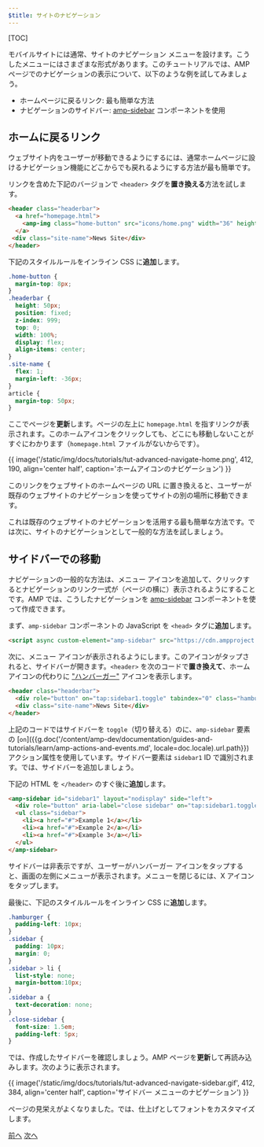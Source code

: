 ```yaml
---
$title: サイトのナビゲーション
---
```


[TOC]

モバイルサイトには通常、サイトのナビゲーション メニューを設けます。こうしたメニューにはさまざまな形式があります。このチュートリアルでは、AMP ページでのナビゲーションの表示について、以下のような例を試してみましょう。

- ホームページに戻るリンク: 最も簡単な方法
- ナビゲーションのサイドバー: [amp-sidebar](/ja/docs/reference/components/amp-sidebar.html) コンポーネントを使用

## ホームに戻るリンク

ウェブサイト内をユーザーが移動できるようにするには、通常ホームページに設けるナビゲーション機能にどこからでも戻れるようにする方法が最も簡単です。

リンクを含めた下記のバージョンで `<header>` タグを**置き換える**方法を試します。

```html
<header class="headerbar">
  <a href="homepage.html">
    <amp-img class="home-button" src="icons/home.png" width="36" height="36"></amp-img>
  </a>
 <div class="site-name">News Site</div>
</header>
```

下記のスタイルルールをインライン CSS に**追加**します。

```css
.home-button {
  margin-top: 8px;
}
.headerbar {
  height: 50px;
  position: fixed;
  z-index: 999;
  top: 0;
  width: 100%;
  display: flex;
  align-items: center;
}
.site-name {
  flex: 1;
  margin-left: -36px;
}
article {
  margin-top: 50px;
}
```

ここでページを**更新**します。ページの左上に `homepage.html` を指すリンクが表示されます。このホームアイコンをクリックしても、どこにも移動しないことがすぐにわかります（`homepage.html` ファイルがないからです）。

{{ image('/static/img/docs/tutorials/tut-advanced-navigate-home.png', 412, 190, align='center half', caption='ホームアイコンのナビゲーション') }}

このリンクをウェブサイトのホームページの URL に置き換えると、ユーザーが既存のウェブサイトのナビゲーションを使ってサイトの別の場所に移動できます。

これは既存のウェブサイトのナビゲーションを活用する最も簡単な方法です。では次に、サイトのナビゲーションとして一般的な方法を試しましょう。


## サイドバーでの移動

ナビゲーションの一般的な方法は、メニュー アイコンを追加して、クリックするとナビゲーションのリンク一式が（ページの横に）表示されるようにすることです。AMP では、こうしたナビゲーションを [amp-sidebar](/ja/docs/reference/components/amp-sidebar.html) コンポーネントを使って作成できます。

まず、`amp-sidebar` コンポーネントの JavaScript を `<head>` タグに**追加**します。

```html
<script async custom-element="amp-sidebar" src="https://cdn.ampproject.org/v0/amp-sidebar-0.1.js"></script>
```

次に、メニュー アイコンが表示されるようにします。このアイコンがタップされると、サイドバーが開きます。`<header>` を次のコードで**置き換えて**、ホームアイコンの代わりに ["ハンバーガー"](https://en.wikipedia.org/wiki/Hamburger_button) アイコンを表示します。

```html
<header class="headerbar">
  <div role="button" on="tap:sidebar1.toggle" tabindex="0" class="hamburger">☰</div>
  <div class="site-name">News Site</div>
</header>
```

上記のコードではサイドバーを `toggle`（切り替える）のに、`amp-sidebar` 要素の [`on`]({{g.doc('/content/amp-dev/documentation/guides-and-tutorials/learn/amp-actions-and-events.md', locale=doc.locale).url.path}}) アクション属性を使用しています。サイドバー要素は `sidebar1` ID で識別されます。では、サイドバーを追加しましょう。


下記の HTML を `</header>` のすぐ後に**追加**します。

```html
<amp-sidebar id="sidebar1" layout="nodisplay" side="left">
  <div role="button" aria-label="close sidebar" on="tap:sidebar1.toggle" tabindex="0" class="close-sidebar">✕</div>
  <ul class="sidebar">
    <li><a href="#">Example 1</a></li>
    <li><a href="#">Example 2</a></li>
    <li><a href="#">Example 3</a></li>
  </ul>
</amp-sidebar>
```

サイドバーは非表示ですが、ユーザーがハンバーガー アイコンをタップすると、画面の左側にメニューが表示されます。メニューを閉じるには、X アイコンをタップします。

最後に、下記のスタイルルールをインライン CSS に**追加**します。

```css
.hamburger {
  padding-left: 10px;
}
.sidebar {
  padding: 10px;
  margin: 0;
}
.sidebar > li {
  list-style: none;
  margin-bottom:10px;
}
.sidebar a {
  text-decoration: none;
}
.close-sidebar {
  font-size: 1.5em;
  padding-left: 5px;
}
```

では、作成したサイドバーを確認しましょう。AMP ページを**更新**して再読み込みします。次のように表示されます。

{{ image('/static/img/docs/tutorials/tut-advanced-navigate-sidebar.gif', 412, 384, align='center half', caption='サイドバー メニューのナビゲーション') }}

ページの見栄えがよくなりました。では、仕上げとしてフォントをカスタマイズします。

<div class="prev-next-buttons">
  <a class="button prev-button" href="{{g.doc('/content/amp-dev/documentation/guides-and-tutorials/start/add_advanced/tracking_data.md', locale=doc.locale).url.path}}"><span class="arrow-prev">前へ</span></a>
  <a class="button next-button" href="{{g.doc('/content/amp-dev/documentation/guides-and-tutorials/start/add_advanced/fonts.md', locale=doc.locale).url.path}}"><span class="arrow-next">次へ</span></a>
</div>

